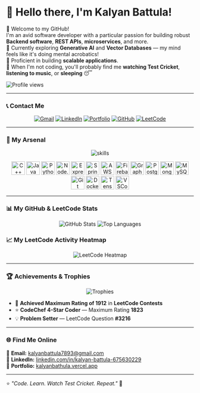 # 👋 Hello there, I'm Kalyan Battula!

👀 Welcome to my GitHub!  
I'm an avid software developer with a particular passion for building robust **Backend software**, **REST APIs**, **microservices**, and more.  
🌱 Currently exploring **Generative AI** and **Vector Databases** — my mind feels like it's doing mental acrobatics!  
💪 Proficient in building **scalable applications**.  
🎯 When I'm not coding, you'll probably find me **watching Test Cricket**, **listening to music**, or **sleeping** 😴

![Profile views](https://komarev.com/ghpvc/?username=kalyanbattula7893&label=Profile%20views&color=0e75b6&style=flat)

---

### 📞 Contact Me

<p align="center">
  <a href="mailto:kalyanbattula7893@gmail.com"><img src="https://img.shields.io/badge/Gmail-D14836?style=for-the-badge&logo=gmail&logoColor=white" alt="Gmail" /></a>
  <a href="https://www.linkedin.com/in/kalyan-battula-675630229/"><img src="https://img.shields.io/badge/LinkedIn-0077B5?style=for-the-badge&logo=linkedin&logoColor=white" alt="LinkedIn" /></a>
  <a href="https://kalyanbathula.vercel.app"><img src="https://img.shields.io/badge/Portfolio-24292e?style=for-the-badge&logo=vercel&logoColor=white" alt="Portfolio" /></a>
  <a href="https://github.com/kalyanbattula7893"><img src="https://img.shields.io/badge/GitHub-000000?style=for-the-badge&logo=github&logoColor=white" alt="GitHub" /></a>
  <a href="https://leetcode.com/Kalyannn/"><img src="https://img.shields.io/badge/LeetCode-F79F1F?style=for-the-badge&logo=leetcode&logoColor=white" alt="LeetCode" /></a>
</p>

---

### 🧰 My Arsenal

<p align="center">
  <img src="https://skillicons.dev/icons?i=cpp,java,python,nodejs,express,spring,aws,firebase,rabbitmq,postgresql,mongodb,mysql,graphql,git,github,linux,vscode,supabase,docker,tensorflow,algorithm&perline=9" alt="skills" />
</p>

<p align="center">
  <img src="https://cdn.jsdelivr.net/gh/devicons/devicon/icons/cplusplus/cplusplus-original.svg" width="36" height="36" alt="C++"/>
  <img src="https://cdn.jsdelivr.net/gh/devicons/devicon/icons/java/java-original.svg" width="36" height="36" alt="Java"/>
  <img src="https://cdn.jsdelivr.net/gh/devicons/devicon/icons/python/python-original.svg" width="36" height="36" alt="Python"/>
  <img src="https://cdn.jsdelivr.net/gh/devicons/devicon/icons/nodejs/nodejs-original.svg" width="36" height="36" alt="Node.js"/>
  <img src="https://cdn.jsdelivr.net/gh/devicons/devicon/icons/express/express-original.svg" width="36" height="36" alt="Express.js"/>
  <img src="https://cdn.jsdelivr.net/gh/devicons/devicon/icons/spring/spring-original.svg" width="36" height="36" alt="Spring Boot"/>
  <img src="https://cdn.jsdelivr.net/gh/devicons/devicon/icons/aws/aws-original.svg" width="36" height="36" alt="AWS"/>
  <img src="https://cdn.jsdelivr.net/gh/devicons/devicon/icons/firebase/firebase-plain.svg" width="36" height="36" alt="Firebase"/>
  <img src="https://cdn.jsdelivr.net/gh/devicons/devicon/icons/graphql/graphql-plain.svg" width="36" height="36" alt="GraphQL"/>
  <img src="https://cdn.jsdelivr.net/gh/devicons/devicon/icons/postgresql/postgresql-original.svg" width="36" height="36" alt="PostgreSQL"/>
  <img src="https://cdn.jsdelivr.net/gh/devicons/devicon/icons/mongodb/mongodb-original.svg" width="36" height="36" alt="MongoDB"/>
  <img src="https://cdn.jsdelivr.net/gh/devicons/devicon/icons/mysql/mysql-original.svg" width="36" height="36" alt="MySQL"/>
  <img src="https://cdn.jsdelivr.net/gh/devicons/devicon/icons/git/git-original.svg" width="36" height="36" alt="Git"/>
  <img src="https://cdn.jsdelivr.net/gh/devicons/devicon/icons/docker/docker-original.svg" width="36" height="36" alt="Docker"/>
  <img src="https://cdn.jsdelivr.net/gh/devicons/devicon/icons/tensorflow/tensorflow-original.svg" width="36" height="36" alt="TensorFlow"/>
  <img src="https://cdn.jsdelivr.net/gh/devicons/devicon/icons/vscode/vscode-original.svg" width="36" height="36" alt="VSCode"/>
</p>

---

### 📊 My GitHub & LeetCode Stats

<p align="center">
  <img src="https://github-readme-stats.vercel.app/api?username=kalyanbattula7893&show_icons=true&theme=tokyonight" alt="GitHub Stats" />
  <img src="https://github-readme-stats.vercel.app/api/top-langs/?username=kalyanbattula7893&layout=compact&theme=tokyonight" alt="Top Languages" />
</p>

### 📈 My LeetCode Activity Heatmap

<p align="center">
  <img src="https://leetcard.jacoblin.cool/Kalyannn?ext=heatmap" alt="LeetCode Heatmap" />
</p>


---

### 🏆 Achievements & Trophies

<p align="center">
  <img src="https://github-profile-trophy.vercel.app/?username=kalyanbattula7893&theme=tokyonight&no-frame=true&margin-w=15" alt="Trophies" />
</p>

- 🥇 **Achieved Maximum Rating of 1912** in **LeetCode Contests**  
- ⭐ **CodeChef 4-Star Coder** — Maximum Rating **1823**  
- 💡 **Problem Setter** — LeetCode Question **#3216**

---

### 🌐 Find Me Online
📧 **Email:** [kalyanbattula7893@gmail.com](mailto:kalyanbattula7893@gmail.com)  
🔗 **LinkedIn:** [linkedin.com/in/kalyan-battula-675630229](https://www.linkedin.com/in/kalyan-battula-675630229/)  
💼 **Portfolio:** [kalyanbathula.vercel.app](https://kalyanbathula.vercel.app)  

---

⭐ _"Code. Learn. Watch Test Cricket. Repeat."_ 🚀
